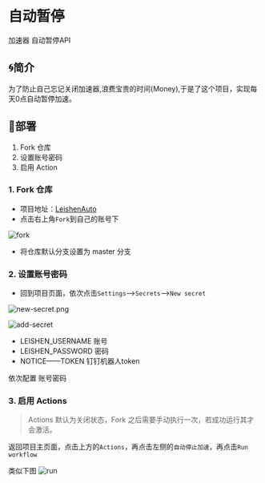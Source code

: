 # 自动暂停
 加速器 自动暂停API
## 🌀简介

为了防止自己忘记关闭加速器,浪费宝贵的时间(Money),于是了这个项目，实现每天0点自动暂停加速。

## 📐部署

1. Fork 仓库
3. 设置账号密码
3. 启用 Action


### 1. Fork 仓库

- 项目地址：[LeishenAuto](https://github.com/himcs/LeishenAuto/)
- 点击右上角`Fork`到自己的账号下

![fork](https://i.loli.net/2020/10/28/qpXowZmIWeEUyrJ.png)

- 将仓库默认分支设置为 master 分支

### 2. 设置账号密码

- 回到项目页面，依次点击`Settings`-->`Secrets`-->`New secret`

![new-secret.png](https://i.loli.net/2020/10/28/sxTuBFtRvzSgUaA.png)

![add-secret](https://i.loli.net/2021/04/08/ZtAw6Qmcrq2S5de.png)

- LEISHEN_USERNAME 账号
- LEISHEN_PASSWORD 密码
- NOTICE——TOKEN 钉钉机器人token

依次配置 账号密码

###  3. 启用 Actions

> Actions 默认为关闭状态，Fork 之后需要手动执行一次，若成功运行其才会激活。

返回项目主页面，点击上方的`Actions`，再点击左侧的`自动停止加速`，再点击`Run workflow`

类似下图
![run](https://i.loli.net/2020/10/28/5ylvgdYf9BDMqAH.png)
